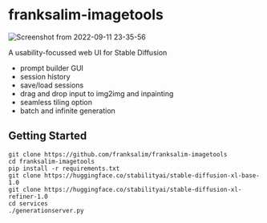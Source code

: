 # franksalim-imagetools

![Screenshot from 2022-09-11 23-35-56](https://user-images.githubusercontent.com/154994/189588424-be8a3ed5-ab2f-4b1c-bfe2-c4167aa1fb0f.png)

A usability-focussed web UI for Stable Diffusion

* prompt builder GUI
* session history
* save/load sessions
* drag and drop input to img2img and inpainting
* seamless tiling option
* batch and infinite generation

## Getting Started
```
git clone https://github.com/franksalim/franksalim-imagetools
cd franksalim-imagetools
pip install -r requirements.txt
git clone https://huggingface.co/stabilityai/stable-diffusion-xl-base-1.0
git clone https://huggingface.co/stabilityai/stable-diffusion-xl-refiner-1.0
cd services
./generationserver.py
```
